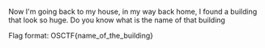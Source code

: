 Now I'm going back to my house, in my way back home, I found a building that look so huge. Do you know what is the name of that building

Flag format: OSCTF{name_of_the_building}
